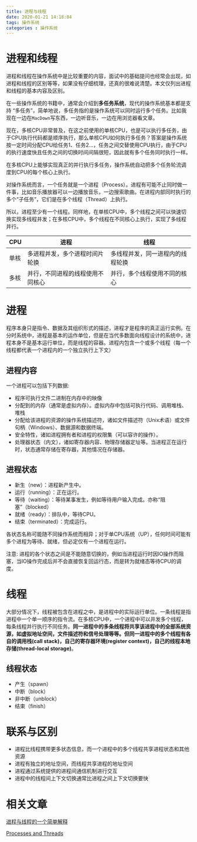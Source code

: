 ```yaml
---
title: 进程与线程
date: 2020-01-21 14:18:04
tags: 操作系统
categories : 操作系统
---
```


# 进程和线程
进程和线程在操作系统中是比较重要的内容，面试中的基础提问也经常会出现，如进程和线程的区别等等，如果没有仔细梳理，还真的很难说清楚。本文仅列出进程和线程的基本内容及区别。

在一些操作系统的书籍中，通常会介绍到**多任务系统**，现代的操作系统基本都是支持 “多任务”，简单地说，多任务指的是操作系统可以同时运行多个任务。比如我现在一边在`MacDown`写东西，一边听音乐，一边在用浏览器看文章。

现在，多核CPU非常普及，在这之前使用的单核CPU，也是可以执行多任务，由于CPU执行代码都是顺序执行，那么单核CPU如何执行多任务？答案是操作系统按一定时间分配CPU给任务1、任务2...，任务之间交替使用CPU执行，由于CPU的执行速度快且任务之间的切换时间间隔很短，因此就有多个任务同时执行一样。

在多核CPU上能够实现真正的并行执行多任务，操作系统自动把多个任务轮流调度到CPU的每个核心上执行。

对操作系统而言，一个任务就是一个进程（Process）。进程有可能不止同时做一件事，比如音乐播放器可以一边播放音乐，一边搜索歌曲。在进程内部同时执行的多个“子任务”，它们是在多个线程（Thread）上执行。

所以，进程至少有一个线程。同样地，在单核CPU中，多个线程之间可以快速切换实现多线程并发；在多核CPU中，多个线程在不同核心上执行，实现了多线程并行。


CPU| 进程 | 线程
---|---|---
单核|多进程并发，多个进程时间片轮换|多线程并发，同一进程内的线程轮换|
多核|并行，不同进程的线程使用不同核心|并行，多个线程使用不同的核心|

# 进程
程序本身只是指令、数据及其组织形式的描述，进程才是程序的真正运行实例。在分时系统中，进程是基本的运作单位，但是在当代多数面向线程设计的系统中，进程本身不是基本运行单位，而是线程的容器。进程内包含一个或多个线程（每一个线程都代表一个进程内的一个独立执行上下文）

## 进程内容
一个进程可以包括下列数据:

* 程序可执行文件二进制在内存中的映像
* 分配到的内存（通常是虚拟内存）。虚拟内存中包括可执行代码、调用堆栈、堆栈
* 分配给该进程的资源的操作系统描述符，诸如文件描述符（Unix术语）或文件句柄（Windows）、数据源和数据终端。
* 安全特性，诸如进程拥有者和进程的权限集（可以容许的操作）。
* 处理器状态（内文），诸如寄存器内容、物理存储器定址等。当进程正在运行时，状态通常存储在寄存器，其他情况在存储器。

## 进程状态
* 新生（new）：进程新产生中。
* 运行（running）：正在运行。
* 等待（waiting）：等待某事发生，例如等待用户输入完成。亦称“阻塞”（blocked）
* 就绪（ready）：排队中，等待CPU。
* 结束（terminated）：完成运行。

各状态名称可能随不同操作系统而相异；对于单CPU系统（UP），任何时间可能有多个进程为等待、就绪，但必定仅有一个进程在运行。

注意: 进程的各个状态之间是不能随意切换的，例如当进程运行时因IO操作而阻塞，当IO操作完成后并不会直接恢复回运行态，而是转为就绪态等待CPU的调度。

# 线程
大部分情况下，线程被包含在进程之中，是进程中的实际运行单位。一条线程是指进程中一个单一顺序的指令流。在多核CPU中，一个进程中可以并发多个线程，每条线程并行执行不同任务。**同一进程中的多条线程将共享该进程中的全部系统资源，如虚拟地址空间，文件描述符和信号处理等等。但同一进程中的多个线程有各自的调用栈(call stack)，自己的寄存器环境(register context)，自己的线程本地存储(thread-local storage)**。

## 线程状态
* 产生（spawn）
* 中断（block）
* 非中断（unblock）
* 结束（finish）

# 联系与区别

* 进程比线程携带更多状态信息，而一个进程中的多个线程共享进程状态和其他资源
* 进程有独立的地址空间，而线程共享进程的地址空间
* 进程通过系统提供的进程间通信机制进行交互
* 进程中的线程间上下文切换通常比进程之间上下文切换要快

# 相关文章

[进程与线程的一个简单解释](https://www.ruanyifeng.com/blog/2013/04/processes_and_threads.html)

[Processes and Threads](http://www.qnx.com/developers/docs/6.4.1/neutrino/getting_started/s1_procs.html)
